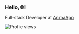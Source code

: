 <h3>
  <p>Hello, 🌐!</p>
</h3>

Full-stack Developer at [AnimaApp](https://github.com/AnimaApp) <br/>

![Profile views](https://komarev.com/ghpvc/?username=garbalau-github&color=red)

